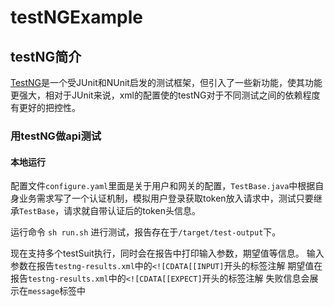 # testNGExample

## testNG简介
[TestNG](https://testng.org/doc/index.html)是一个受JUnit和NUnit启发的测试框架，但引入了一些新功能，使其功能更强大，相对于JUnit来说，xml的配置使的testNG对于不同测试之间的依赖程度有更好的把控性。

### 用testNG做api测试

#### 本地运行
配置文件``configure.yaml``里面是关于用户和网关的配置，``TestBase.java``中根据自身业务需求写了一个认证机制，模拟用户登录获取token放入请求中，测试只要继承``TestBase``，请求就自带认证后的token头信息。

运行命令
```sh run.sh```
进行测试，报告存在于``/target/test-output``下。

现在支持多个testSuit执行，同时会在报告中打印输入参数，期望值等信息。
输入参数在报告``testng-results.xml``中的``<![CDATA[[INPUT]``开头的标签注解
期望值在报告``testng-results.xml``中的``<![CDATA[[EXPECT]``开头的标签注解
失败信息会展示在``message``标签中
